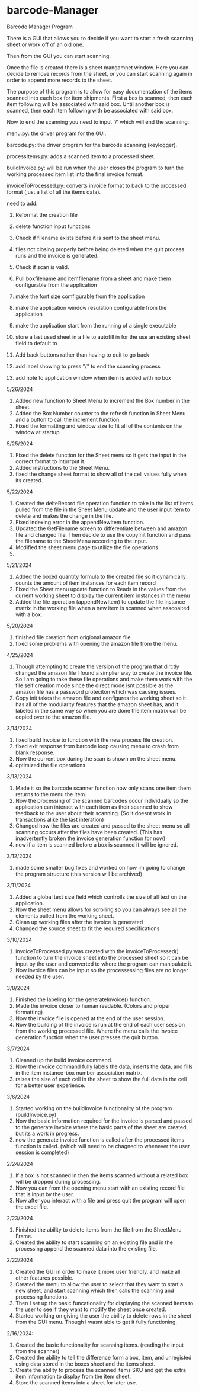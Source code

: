 # barcode-Manager
Barcode Manager Program

There is a GUI that allows you to decide if you want to start a fresh scanning sheet or work off of an old one.

Then from the GUI you can start scanning.

Once the file is created there is a sheet mangamnet window. Here you can decide to remove records from the sheet, or you can start scanning again in order to append more records to the sheet.

The purpose of this program is to allow for easy documentation of the items scanned into each box for item shipments. First a box is scanned, then each item following will be associated with said box. Until another box is scanned, then each item following with be associated with said box.

Now to end the scanning you need to input '/' which will end the scanning.

menu.py: the driver program for the GUI.

barcode.py: the driver program for the barcode scanning (keylogger).

processItems.py: adds a scanned item to a processed sheet.

buildInvoice.py: will be run when the user closes the program to turn the working processed item list into the final invoice format.

invoiceToProcessed.py: converts invoice format to back to the processed format (just a list of all the items data).


need to add:
1. Reformat the creation file
2. delete function input functions


1. Check if filename exists before it is sent to the sheet menu.
2. files not closing properly before being deleted when the quit process runs and the invoice is generated.
3. Check if scan is valid.
4. Pull boxfilename and itemfilename from a sheet and make them configurable from the application
5. make the font size comfigurable from the application
6. make the application window resulation configurable from the application
7. make the application start from the running of a single executable
8. store a last used sheet in a file to autofill in for the use an existing sheet field to default to
9. Add back buttons rather than having to quit to go back 
10. add label showing to press "/" to end the scanning process
11. add note to application window when item is added with no box

5/26/2024
1. Added new function to Sheet Menu to increment the Box number in the sheet.
2. Added the Box Number counter to the refresh function in Sheet Menu and a button to call the increment function.
3. Fixed the formatting and window size to fit all of the contents on the window at startup.

5/25/2024
1. Fixed the delete function for the Sheet menu so it gets the input in the correct format to inturrput it.
2. Added instructions to the Sheet Menu.
3. fixed the change sheet format to show all of the cell values fully when its created.

5/22/2024
1. Created the delteRecord file operation function to take in the list of items pulled from the file in the Sheet Menu update and the user input item to delete and makes the change in the file.
2. Fixed indexing error in the appendNewItem function.
3. Updated the GetFilename screen to differentiate between and amazon file and changed file. Then decide to use the copyInit function and pass the filename to the SheetMenu according to the input.
4. Modified the sheet menu page to utilize the file operations.
5.

5/21/2024
1. Added the boxed quantity formula to the created file so it dynamically counts the amount of item instances for each item record
2. Fixed the Sheet menu update function to Reads in the values from the current working sheet to display the current item instances in the menu
3. Added the file operation (appendNewItem) to update the file instance matrix in the working file when a new item is scanned when asscoaited with a box.

5/20/2024
1. finished file creation from origional amazon file.
2. fixed some problems with opening the amazon file from the menu.

4/25/2024
1. Though attempting to create the version of the program that dirctly changed the amazon file I found a simplier way to create the invoice file. So I am going to take these file operations and make them work with the file self creation mode since the direct mode isnt possible as the amazon file has a password proteciton which was causing issues.
2. Copy init takes the amazon file and configures the working sheet so it has all of the modularity features that the amazon sheet has, and it labeled in the same way so when you are done the item matrix can be copied over to the amazon file.

3/14/2024
1. fixed build invoice to function with the new process file creation.
2. fixed exit response from barcode loop causing menu to crash from blank response.
3. Now the current box during the scan is shown on the sheet menu.
4. optimized the file operations


3/13/2024
1. Made it so the barcode scanner function now only scans one item them returns to the menu the item.
2. Now the processing of the scanned barcodes occur individually so the application can interact with each
item as their scanned to show feedback to the user about their scanning. (So it doesnt work in transactions alike the last interation)
3. Changed how the files are created and passed to the sheet menu so all scanning occurs after the files have been created. (This has
inadvertently broken the invoice generation function for now)
4. now if a item is scanned before a box is scanned it will be ignored.

3/12/2024
1. made some smaller bug fixes and worked on how im going to change the program structure (this version will be archived)

3/11/2024
1. Added a global text size field which controlls the size of all text on the application. 
2. Now the sheet menu allows for scrolling so you can always see all the elements pulled from the working sheet.
3. Clean up working files after the invoice is generated
4. Changed the source sheet to fit the required specifications

3/10/2024
1. invoiceToProcessed.py was created with the invoiceToProcessed() function to turn the invoice sheet into the processed sheet so it can be input by the user and converted to where the program can manipulate it.
2. Now invoice files can be input so the processessing files are no longer needed by the user.

3/8/2024
1. Finished the labeling for the generateInvoice() function.
2. Made the invoice closer to human readable. (Colors and proper formatting)
3. Now the invoice file is opened at the end of the user session.
4. Now the building of the invoice is run at the end of each user session from the working processed file. Where the menu calls the invoice generation function when the user presses the quit button.

3/7/2024
1. Cleaned up the build invoice command.
2. Now the invoice command fully labels the data, inserts the data, and fills in the item instance-box number association matrix.
3. raises the size of each cell in the sheet to show the full data in the cell for a better user experience.

3/6/2024
1. Started working on the buildInvoice functionality of the program (buildInvoice.py)
2. Now the basic information required for the invoice is parsed and passed to the generate invoice where the basic parts of the sheet are created, but its a work in progress.
3. now the generate invoice function is called after the processed items function is called. (which will need to be chagned to whenever the user session is completed)


2/24/2024
1. If a box is not scanned in then the items scanned without a related box will be dropped during processing.
2. Now you can from the opening menu start with an existing record file that is input by the user.
3. Now after you interact with a file and press quit the program will open the excel file.


2/23/2024
1. Finished the ability to delete items from the file from the SheetMenu Frame.
2. Created the ability to start scanning on an existing file and in the processing append the scanned data into the existing file.


2/22/2024
1. Created the GUI in order to make it more user friendly, and make all other features possible.
2. Created the menu to allow the user to select that they want to start a new sheet, and start scanning which then calls the scanning and processing functions.
3. Then I set up the basic funcationality for displaying the scanned items to the user to see if they want to modify the sheet once created.
4. Started working on giving the user the ability to delete rows in the sheet from the GUI menu. Though I wasnt able to get it fully functioning.


2/16/2024:
1. Created the basic functionality for scanning items. (reading the input from the scanner)
2. Created the ability to tell the difference form a box, item, and unregisted using data stored in the boxes sheet and the items sheet.
3. Create the ability to process the scanned items SKU and get the extra item information to display from the item sheet.
4. Store the scanned items into a sheet for later use.